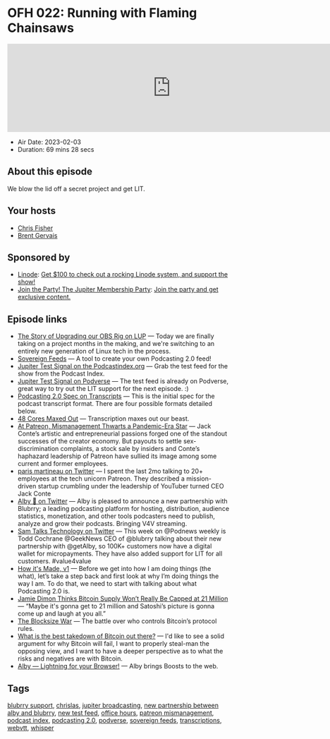 # OFH 022: Running with Flaming Chainsaws

<iframe src="https://player.fireside.fm/v2/MkcqFyfv+SuJkgCmy?theme=dark" width="740" height="200" frameborder="0" scrolling="no"></iframe>

* Air Date: 2023-02-03
* Duration: 69 mins 28 secs

## About this episode

We blow the lid off a secret project and get LIT.

## Your hosts
* [Chris Fisher](https://www.officehours.hair//hosts/chrislas)
* [Brent Gervais](https://www.officehours.hair//hosts/brentgervais)

## Sponsored by

  * [Linode](https://linode.com/jupiter): [Get $100 to check out a rocking Linode system, and support the show!](https://linode.com/jupiter)
  * [Join the Party! The Jupiter Membership Party](https://www.jupiter.party/): [Join the party and get exclusive content. ](https://www.jupiter.party/)



## Episode links

  * [The Story of Upgrading our OBS Rig on LUP](https://www.jupiterbroadcasting.com/show/linux-unplugged/494/ "The Story of Upgrading our OBS Rig on LUP") — Today we are finally taking on a project months in the making, and we're switching to an entirely new generation of Linux tech in the process. 
  * [Sovereign Feeds](https://sovereignfeeds.com/ "Sovereign Feeds") — A tool to create your own Podcasting 2.0 feed!
  * [Jupiter Test Signal on the Podcastindex.org](https://podcastindex.org/podcast/5999784 "Jupiter Test Signal on the Podcastindex.org") — Grab the test feed for the show from the Podcast Index.
  * [Jupiter Test Signal on Podverse](https://podverse.fm/podcast/7wabyUleha "Jupiter Test Signal on Podverse") — The test feed is already on Podverse, great way to try out the LIT support for the next episode. :)
  * [Podcasting 2.0 Spec on Transcripts](https://github.com/Podcastindex-org/podcast-namespace/blob/main/transcripts/transcripts.md "Podcasting 2.0 Spec on Transcripts") — This is the initial spec for the podcast transcript format. There are four possible formats detailed below.
  * [48 Cores Maxed Out](https://imgur.com/a/v6bBGGY "48 Cores Maxed Out") — Transcription maxes out our beast.
  * [At Patreon, Mismanagement Thwarts a Pandemic-Era Star](https://www.theinformation.com/articles/at-patreon-mismanagement-thwarts-a-pandemic-era-star "At Patreon, Mismanagement Thwarts a Pandemic-Era Star") — Jack Conte’s artistic and entrepreneurial passions forged one of the standout successes of the creator economy. But payouts to settle sex-discrimination complaints, a stock sale by insiders and Conte’s haphazard leadership of Patreon have sullied its image among some current and former employees.
  * [paris martineau on Twitter](https://twitter.com/parismartineau/status/1617914123135881217?t=oX7iVg2MwS7hl4IH81ynow&s=09 "paris martineau on Twitter") — I spent the last 2mo talking to 20+ employees at the tech unicorn Patreon. They described a mission-driven startup crumbling under the leadership of YouTuber turned CEO Jack Conte
  * [Alby 🐝 on Twitter](https://twitter.com/getAlby/status/1620114966866178049 "Alby 🐝 on Twitter") — Alby is pleased to announce a new partnership with Blubrry; a leading podcasting platform for hosting, distribution, audience statistics, monetization, and other tools podcasters need to publish, analyze and grow their podcasts. Bringing V4V streaming.
  * [Sam Talks Technology on Twitter](https://twitter.com/SamTalksTech/status/1620202023194075137 "Sam Talks Technology on Twitter") — This week on @Podnews weekly is Todd Cochrane @GeekNews CEO of @blubrry talking about their new partnership with @getAlby, so 100K+ customers now have a digital wallet for micropayments. They have also added support for LIT for all customers. #value4value
  * [How it's Made, v1](https://www.volunteertechnologist.com/blog/how-its-made-v1/ "How it's Made, v1") — Before we get into how I am doing things (the what), let’s take a step back and first look at why I’m doing things the way I am. To do that, we need to start with talking about what Podcasting 2.0 is.
  * [Jamie Dimon Thinks Bitcoin Supply Won’t Really Be Capped at 21 Million](https://decrypt.co/119612/bitcoin-supply-21-million-jamie-dimon-jp-morgan "Jamie Dimon Thinks Bitcoin Supply Won’t Really Be Capped at 21 Million") — “Maybe it's gonna get to 21 million and Satoshi’s picture is gonna come up and laugh at you all.”
  * [The Blocksize War](https://www.amazon.com/Blocksize-War-controls-Bitcoins-protocol/dp/B08YQMC2WM "The Blocksize War") — The battle over who controls Bitcoin’s protocol rules.
  * [What is the best takedown of Bitcoin out there?](https://stacker.news/items/127537 "What is the best takedown of Bitcoin out there?") — I'd like to see a solid argument for why Bitcoin will fail, I want to properly steal-man the opposing view, and I want to have a deeper perspective as to what the risks and negatives are with Bitcoin.
  * [Alby — Lightning for your Browser!](https://getalby.com/ "Alby — Lightning for your Browser!") — Alby brings Boosts to the web.



## Tags

[blubrry support](https://www.officehours.hair//tags/blubrry%20support), [chrislas](https://www.officehours.hair//tags/chrislas), [jupiter broadcasting](https://www.officehours.hair//tags/jupiter%20broadcasting), [new partnership between alby and blubrry](https://www.officehours.hair//tags/new%20partnership%20between%20alby%20and%20blubrry), [new test feed](https://www.officehours.hair//tags/new%20test%20feed), [office hours](https://www.officehours.hair//tags/office%20hours), [patreon mismanagement](https://www.officehours.hair//tags/patreon%20mismanagement), [podcast index](https://www.officehours.hair//tags/podcast%20index), [podcasting 2.0](https://www.officehours.hair//tags/podcasting%202.0), [podverse](https://www.officehours.hair//tags/podverse), [sovereign feeds](https://www.officehours.hair//tags/sovereign%20feeds), [transcriptions](https://www.officehours.hair//tags/transcriptions), [webvtt](https://www.officehours.hair//tags/webvtt), [whisper](https://www.officehours.hair//tags/whisper)
